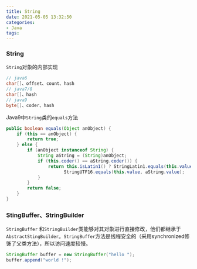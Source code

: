 ```yaml
---
title: String
date: 2021-05-05 13:32:50
categories:
- Java
tags:
---
```


### String

`String`对象的内部实现

```java
// java6
char[]、offset、count、hash
// java7/8
char[]、hash
// java9
byte[]、coder、hash
```

Java9中`String`类的`equals`方法

```java
public boolean equals(Object anObject) {
    if (this == anObject) {
        return true;
    } else {
        if (anObject instanceof String) {
            String aString = (String)anObject;
            if (this.coder() == aString.coder()) {
                return this.isLatin1() ? StringLatin1.equals(this.value, aString.value) : 
             		  StringUTF16.equals(this.value, aString.value);
            }
        }
        return false;
    }
}
```



### StingBuffer、StringBuilder

`StringBuffer` 和`StringBuilder`类能够对其对象进行直接修改，他们都继承于`AbstractStingBuilder`。`StringBuffer`方法是线程安全的（采用synchronized修饰了父类方法），所以访问速度较慢。

```java
StringBuffer buffer = new StringBuffer("hello ");
buffer.append("world !");
```